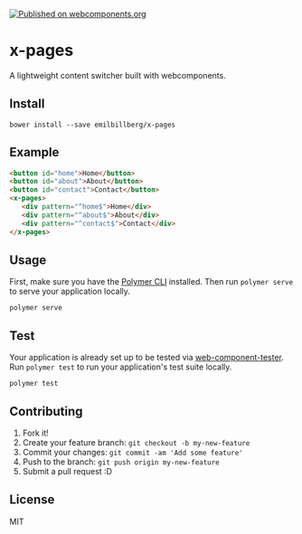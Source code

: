[![Published on webcomponents.org](https://img.shields.io/badge/webcomponents.org-published-blue.svg)](https://www.webcomponents.org/element/emilbillberg/x-pages)

# x-pages
A lightweight content switcher built with webcomponents.

## Install
```
bower install --save emilbillberg/x-pages
```

## Example
<!--
```
<custom-element-demo>
  <template>
    <link rel="import" href="x-pages.html">
    <next-code-block></next-code-block>
    <script>
        var pages = document.querySelector("x-pages");
        pages.selected = "home";
        
        document.getElementById("home").addEventListener(`click`, function() {
            pages.selected = "home";
        });

        document.getElementById("about").addEventListener(`click`, function() {
            pages.selected = "about";
        });

        document.getElementById("contact").addEventListener(`click`, function() {
            pages.selected = "contact";
        });
    </script>
  </template>
</custom-element-demo>
```
-->
```html
<button id="home">Home</button>
<button id="about">About</button>
<button id="contact">Contact</button>
<x-pages>
   <div pattern="^home$">Home</div>
   <div pattern="^about$">About</div>
   <div pattern="^contact$">Contact</div>
</x-pages>
```

## Usage
First, make sure you have the [Polymer CLI](https://www.npmjs.com/package/polymer-cli) installed. Then run `polymer serve` to serve your application locally.

```
polymer serve
```

## Test
Your application is already set up to be tested via [web-component-tester](https://github.com/Polymer/web-component-tester). Run `polymer test` to run your application's test suite locally.

```
polymer test
```

## Contributing
1. Fork it!
2. Create your feature branch: `git checkout -b my-new-feature`
3. Commit your changes: `git commit -am 'Add some feature'`
4. Push to the branch: `git push origin my-new-feature`
5. Submit a pull request :D

## License
MIT
